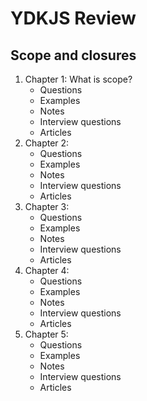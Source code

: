 # YDKJS Review

## Scope and closures

1. Chapter 1: What is scope?
   - Questions
   - Examples
   - Notes
   - Interview questions
   - Articles
1. Chapter 2:
   - Questions
   - Examples
   - Notes
   - Interview questions
   - Articles
1. Chapter 3:
   - Questions
   - Examples
   - Notes
   - Interview questions
   - Articles
1. Chapter 4:
   - Questions
   - Examples
   - Notes
   - Interview questions
   - Articles
1. Chapter 5:
   - Questions
   - Examples
   - Notes
   - Interview questions
   - Articles
